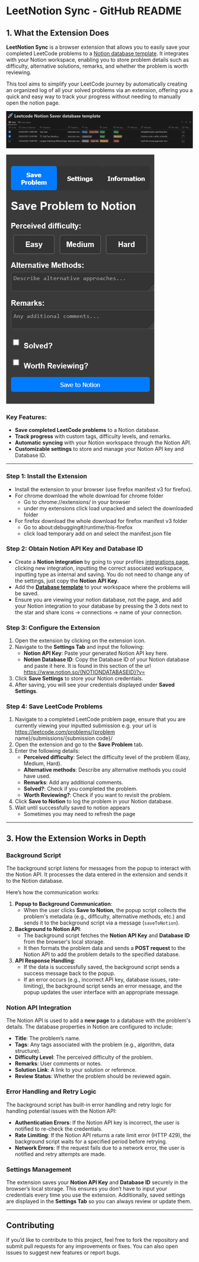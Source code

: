 # LeetNotion Sync - GitHub README

## 1. What the Extension Does

**LeetNotion Sync** is a browser extension that allows you to easily save your completed LeetCode problems to a [Notion database template](https://spark-pilot-41d.notion.site/18fcc053f74480edac78df0c4bc2cf06?v=18fcc053f744815091b1000cf0d2c330&pvs=4). It integrates with your Notion workspace, enabling you to store problem details such as difficulty, alternative solutions, remarks, and whether the problem is worth reviewing. 

This tool aims to simplify your LeetCode journey by automatically creating an organized log of all your solved problems via an extension, offering you a quick and easy way to track your progress without needing to manually open the notion page.

![database image](images/template.png)

![interface](images/interface.png)

### Key Features:
- **Save completed LeetCode problems** to a Notion database.
- **Track progress** with custom tags, difficulty levels, and remarks.
- **Automatic syncing** with your Notion workspace through the Notion API.
- **Customizable settings** to store and manage your Notion API key and Database ID.
  
---


### Step 1: Install the Extension
- Install the extension to your browser (use firefox manifest v3 for firefox).
- For chrome download the whole download for chrome folder
   - Go to chrome://extensions/ in your browser
   - under my extensions click load unpacked and select the downloaded folder
- For firefox download the whole download for firefox manifest v3 folder
   - Go to about:debugging#/runtime/this-firefox
   - click load temporary add on and select the manifest.json file
  
### Step 2: Obtain Notion API Key and Database ID
- Create a **Notion Integration** by going to your profiles [integrations page](https://www.notion.so/profile/integrations), clicking new integration, inputting the correct associated workspace, inputting type as internal and saving. You do not need to change any of the settings, just copy the **Notion API Key**.
- Add the [**Database template**](https://spark-pilot-41d.notion.site/18fcc053f74480edac78df0c4bc2cf06?v=18fcc053f744815091b1000cf0d2c330&pvs=4) to your workspace where the problems will be saved.
- Ensure you are viewing your notion database, not the page, and add your Notion integration to your database by pressing the 3 dots next to the star and share icons -> connections -> name of your connection.
  
### Step 3: Configure the Extension
1. Open the extension by clicking on the extension icon.
2. Navigate to the **Settings Tab** and input the following:
    - **Notion API Key**: Paste your generated Notion API key here.
    - **Notion Database ID**: Copy the Database ID of your Notion database and paste it here. It is found in this section of the url https://www.notion.so/{NOTIONDATABASEID}?v=
3. Click **Save Settings** to store your Notion credentials.
4. After saving, you will see your credentials displayed under **Saved Settings**.

### Step 4: Save LeetCode Problems
1. Navigate to a completed LeetCode problem page, ensure that you are currently viewing your inputted submission e.g. your url is https://leetcode.com/problems/{problem name}/submissions/{submission code}/ 
2. Open the extension and go to the **Save Problem** tab.
3. Enter the following details:
    - **Perceived difficulty**: Select the difficulty level of the problem (Easy, Medium, Hard).
    - **Alternative methods**: Describe any alternative methods you could have used.
    - **Remarks**: Add any additional comments.
    - **Solved?**: Check if you completed the problem.
    - **Worth Reviewing?**: Check if you want to revisit the problem.
4. Click **Save to Notion** to log the problem in your Notion database.
5. Wait until successfully saved to notion appears
    - Sometimes you may need to refresh the page

---

## 3. How the Extension Works in Depth

### Background Script

The background script listens for messages from the popup to interact with the Notion API. It processes the data entered in the extension and sends it to the Notion database. 

Here’s how the communication works:
1. **Popup to Background Communication**:
   - When the user clicks **Save to Notion**, the popup script collects the problem's metadata (e.g., difficulty, alternative methods, etc.) and sends it to the background script via a message (`saveToNotion`).
2. **Background to Notion API**:
   - The background script fetches the **Notion API Key** and **Database ID** from the browser's local storage.
   - It then formats the problem data and sends a **POST request** to the Notion API to add the problem details to the specified database.
3. **API Response Handling**:
   - If the data is successfully saved, the background script sends a success message back to the popup.
   - If an error occurs (e.g., incorrect API key, database issues, rate-limiting), the background script sends an error message, and the popup updates the user interface with an appropriate message.

### Notion API Integration

The Notion API is used to add a **new page** to a database with the problem's details. The database properties in Notion are configured to include:
- **Title**: The problem’s name.
- **Tags**: Any tags associated with the problem (e.g., algorithm, data structure).
- **Difficulty Level**: The perceived difficulty of the problem.
- **Remarks**: User comments or notes.
- **Solution Link**: A link to your solution or reference.
- **Review Status**: Whether the problem should be reviewed again.

### Error Handling and Retry Logic

The background script has built-in error handling and retry logic for handling potential issues with the Notion API:
- **Authentication Errors**: If the Notion API key is incorrect, the user is notified to re-check the credentials.
- **Rate Limiting**: If the Notion API returns a rate limit error (HTTP 429), the background script waits for a specified period before retrying.
- **Network Errors**: If the request fails due to a network error, the user is notified and retry attempts are made.

### Settings Management

The extension saves your **Notion API Key** and **Database ID** securely in the browser’s local storage. This ensures you don’t have to input your credentials every time you use the extension. Additionally, saved settings are displayed in the **Settings Tab** so you can always review or update them. 

---

## Contributing

If you’d like to contribute to this project, feel free to fork the repository and submit pull requests for any improvements or fixes. You can also open issues to suggest new features or report bugs.


